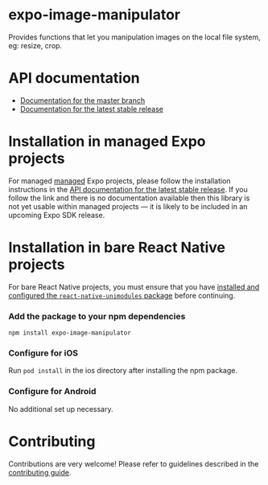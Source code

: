 # expo-image-manipulator

Provides functions that let you manipulation images on the local file system, eg: resize, crop.

# API documentation

- [Documentation for the master branch](https://github.com/expo/expo/blob/master/docs/pages/versions/unversioned/sdk/imagemanipulator.md)
- [Documentation for the latest stable release](https://docs.expo.io/versions/latest/sdk/imagemanipulator/)

# Installation in managed Expo projects

For managed [managed](https://docs.expo.io/versions/latest/introduction/managed-vs-bare/) Expo projects, please follow the installation instructions in the [API documentation for the latest stable release](#api-documentation). If you follow the link and there is no documentation available then this library is not yet usable within managed projects &mdash; it is likely to be included in an upcoming Expo SDK release.

# Installation in bare React Native projects

For bare React Native projects, you must ensure that you have [installed and configured the `react-native-unimodules` package](https://github.com/unimodules/react-native-unimodules) before continuing.

### Add the package to your npm dependencies

```
npm install expo-image-manipulator
```

### Configure for iOS

Run `pod install` in the ios directory after installing the npm package.

### Configure for Android

No additional set up necessary.

# Contributing

Contributions are very welcome! Please refer to guidelines described in the [contributing guide]( https://github.com/expo/expo#contributing).
